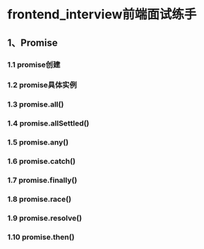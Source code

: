 # frontend_interview前端面试练手
## 1、Promise
### 1.1 promise创建
### 1.2 promise具体实例
### 1.3 promise.all()
### 1.4 promise.allSettled()
### 1.5 promise.any()
### 1.6 promise.catch()
### 1.7 promise.finally()
### 1.8 promise.race()
### 1.9 promise.resolve()
### 1.10 promise.then()

